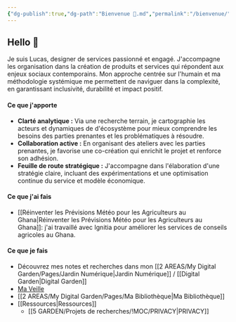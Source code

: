 ```yaml
---
{"dg-publish":true,"dg-path":"Bienvenue 👋.md","permalink":"/bienvenue/","tags":["gardenEntry"],"dgHomeLink":"false","dgShowBacklinks":"false","dgShowLocalGraph":"false","dgEnableSearch":"false","dgShowToc":"false"}
---
```


## Hello 👋

Je suis Lucas, designer de services passionné et engagé. J'accompagne les organisation dans la création de produits et services qui répondent aux enjeux sociaux contemporains. Mon approche centrée sur l'humain et ma méthodologie systémique me permettent de naviguer dans la complexité, en garantissant inclusivité, durabilité et impact positif.


#### Ce que j'apporte

- **Clarté analytique :** Via une recherche terrain, je cartographie les acteurs et dynamiques de d'écosystème pour mieux comprendre les besoins des parties prenantes et les problématiques à résoudre.
- **Collaboration active :** En organisant des ateliers avec les parties prenantes, je favorise une co-création qui enrichit le projet et renforce son adhésion.
- **Feuille de route stratégique :** J'accompagne dans l'élaboration d'une stratégie claire, incluant des expérimentations et une optimisation continue du service et modèle économique.
#### Ce que j'ai fais

- [[Réinventer les Prévisions Météo pour les Agriculteurs au Ghana\|Réinventer les Prévisions Météo pour les Agriculteurs au Ghana]]: j'ai travaillé avec Ignitia pour améliorer les services de conseils agricoles au Ghana.
#### Ce que je fais

- Découvrez mes notes et recherches dans mon [[2 AREAS/My Digital Garden/Pages/Jardin Numérique\|Jardin Numérique]] / [[Digital Garden\|Digital Garden]]
- [Ma Veille](https://readwise.io/reader/view/35ed2342-0d0c-492c-a73d-3126f2cd207b)
- [[2 AREAS/My Digital Garden/Pages/Ma Bibliothèque\|Ma Bibliothèque]]
- [[Ressources\|Ressources]]
	- [[5 GARDEN/Projets de recherches/!MOC/PRIVACY\|PRIVACY]]



<!-- Si vous souhaitez maximiser l'impact de vos initiatives et créer des expériences significatives pour vos bénéficiaires, n'hésitez pas à me contacter : contact@lucasbramas.com -->